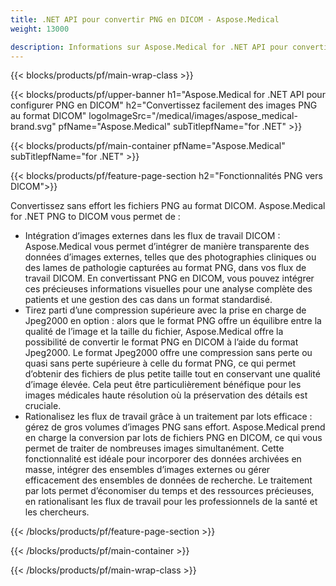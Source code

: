 ```yaml
---
title: .NET API pour convertir PNG en DICOM - Aspose.Medical
weight: 13000

description: Informations sur Aspose.Medical for .NET API pour convertir PNG en DICOM
---
```


{{< blocks/products/pf/main-wrap-class >}}

{{< blocks/products/pf/upper-banner h1="Aspose.Medical for .NET API pour configurer PNG en DICOM" h2="Convertissez facilement des images PNG au format DICOM" logoImageSrc="/medical/images/aspose_medical-brand.svg" pfName="Aspose.Medical" subTitlepfName="for .NET" >}}

{{< blocks/products/pf/main-container pfName="Aspose.Medical" subTitlepfName="for .NET" >}}

{{< blocks/products/pf/feature-page-section h2="Fonctionnalités PNG vers DICOM">}}

<p>Convertissez sans effort les fichiers PNG au format DICOM. Aspose.Medical for .NET PNG to DICOM vous permet de :</p>

<ul>
<li>Intégration d’images externes dans les flux de travail DICOM : Aspose.Medical vous permet d’intégrer de manière transparente des données d’images externes, telles que des photographies cliniques ou des lames de pathologie capturées au format PNG, dans vos flux de travail DICOM. En convertissant PNG en DICOM, vous pouvez intégrer ces précieuses informations visuelles pour une analyse complète des patients et une gestion des cas dans un format standardisé.</li>
<li>Tirez parti d’une compression supérieure avec la prise en charge de Jpeg2000 en option : alors que le format PNG offre un équilibre entre la qualité de l’image et la taille du fichier, Aspose.Medical offre la possibilité de convertir le format PNG en DICOM à l’aide du format Jpeg2000. Le format Jpeg2000 offre une compression sans perte ou quasi sans perte supérieure à celle du format PNG, ce qui permet d’obtenir des fichiers de plus petite taille tout en conservant une qualité d’image élevée. Cela peut être particulièrement bénéfique pour les images médicales haute résolution où la préservation des détails est cruciale.</li>
<li>Rationalisez les flux de travail grâce à un traitement par lots efficace : gérez de gros volumes d’images PNG sans effort. Aspose.Medical prend en charge la conversion par lots de fichiers PNG en DICOM, ce qui vous permet de traiter de nombreuses images simultanément. Cette fonctionnalité est idéale pour incorporer des données archivées en masse, intégrer des ensembles d’images externes ou gérer efficacement des ensembles de données de recherche. Le traitement par lots permet d’économiser du temps et des ressources précieuses, en rationalisant les flux de travail pour les professionnels de la santé et les chercheurs.</li>
</ul>

{{< /blocks/products/pf/feature-page-section >}}

{{< /blocks/products/pf/main-container >}}

{{< /blocks/products/pf/main-wrap-class >}}